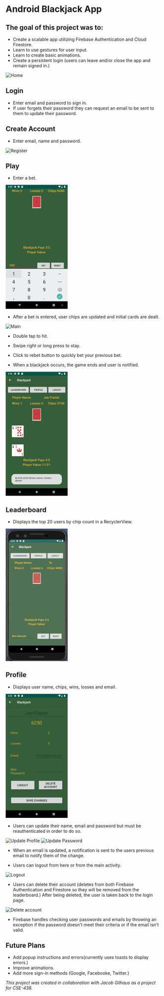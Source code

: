 # Android Blackjack App

## The goal of this project was to:
* Create a scalable app utilizing Firebase Authentication and Cloud Firestore.
* Learn to use gestures for user input.
* Learn to create basic animations.
* Create a persistent login (users can leave and/or close the app and remain signed in.)

<img src="/BlackjackPics/Play.gif" alt="Home" width="200px"/>

## Login
* Enter email and password to sign in.
* If user forgets their password they can request an email to be sent to them to update their password.

## Create Account
* Enter email, name and password.

<img src="/BlackjackPics/Login.gif" alt="Register" width="200px"/>

## Play

* Enter a bet.

<img src="/BlackjackPics/EnterBet.png" alt="Login" width="200px"/>

* After a bet is entered, user chips are updated and initial cards are dealt.

<img src="/BlackjackPics/Play.gif" alt="Main" width="200px"/>

* Double tap to hit.
* Swipe right or long press to stay.

* Click to rebet button to quickly bet your previous bet.
* When a blackjack occurs, the game ends and user is notified.

<img src="/BlackjackPics/Blackjack.png" alt="User blackjack" width="200px"/>

## Leaderboard
* Displays the top 20 users by chip count in a RecyclerView.

<img src="/BlackjackPics/Leaderboard.gif" alt="Leaderboard" width="200px"/>


## Profile
* Displays user name, chips, wins, losses and email.

<img src="/BlackjackPics/Profile.png" alt="Profile page" width="200px"/>

* Users can update their name, email and password but must be reauthenticated in order to do so.

<img src="/BlackjackPics/UpdateProfile.gif" alt="Update Profile" width="200px"/>
<img src="/BlackjackPics/UpdatePassword.gif" alt="Update Password" width="200px"/>

* When an email is updated, a notification is sent to the users previous email to notify them of the change.

* Users can logout from here or from the main activity.

<img src="/BlackjackPics/LogoutLogin.gif" alt="Logout" width="200px"/>

* Users can delete their account (deletes from both Firebase Authentication and Firestore so they will be removed from the leaderboard.) After being deleted, the user is taken back to the login page.

<img src="/BlackjackPics/DeleteAccount.gif" alt="Delete account" width="200px"/>

* Firebase handles checking user passwords and emails by throwing an exception if the password doesn't meet their criteria or if the email isn't valid.

## Future Plans

* Add popup instructions and errors(currently uses toasts to display errors.)
* Improve animations.
* Add more sign-in methods (Google, Facebooke, Twitter.)

_This project was created in collaboration with Jacob Gilhaus as a project for CSE-438._

